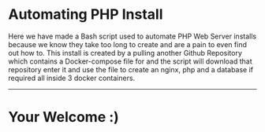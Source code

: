 # Automating PHP Install

Here we have made a Bash script used to automate PHP Web Server installs because we know they take too long to create and are a pain to even find out how to. This install is created by a pulling another Github Repository which contains a Docker-compose file for and the script will download that repository enter it and use the file to create an nginx, php and a database if required all inside 3 docker containers.
- - -
# Your Welcome :)
